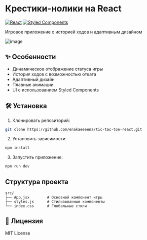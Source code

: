 # Крестики-нолики на React

[![React](https://img.shields.io/badge/React-18.2.0-blue)](https://react.dev)
[![Styled Components](https://img.shields.io/badge/Styled_Components-6.0.8-purple)](https://styled-components.com)

Игровое приложение с историей ходов и адаптивным дизайном

![image](https://github.com/user-attachments/assets/a067fd9d-3aa5-475c-b9ff-cc4381c2593c)


## ✨ Особенности
- Динамическое отображение статуса игры
- История ходов с возможностью отката
- Адаптивный дизайн
- Плавные анимации
- UI с использованием Styled Components

## 🛠 Установка
1. Клонировать репозиторий:
```bash
git clone https://github.com/enakaeeeena/tic-tac-toe-react.git
```
2. Установить зависимости:
```bash
npm install
```
3. Запустить приложение:
```bash
npm run dev
```

## Структура проекта
```
src/
├── App.jsx        # Основной компонент игры
├── styles.js      # Стилизованные компоненты
└── index.css      # Глобальные стили
```

## 📄 Лицензия
MIT License
